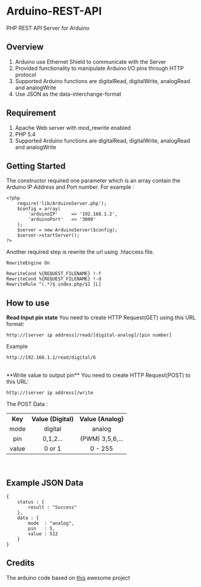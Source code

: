 Arduino-REST-API
================

PHP REST API Server for Arduino

Overview
--------

1. Arduino use Ethernet Shield to communicate with the Server
2. Provided functionality to manipulate Arduino I/O pins through HTTP protocol
3. Supported Arduino functions are digitalRead, digitalWrite, analogRead and analogWrite
4. Use JSON as the data-interchange-format

Requirement
--------

1. Apache Web server with mod_rewrite enabled
2. PHP 5.4
3. Supported Arduino functions are digitalRead, digitalWrite, analogRead and analogWrite

Getting Started
--------

The constructor required one parameter which is an array contain the Arduino IP Address and Port number.
For example :

    <?php
    	require('lib/ArduinoServer.php');
		$config = array(
			'arduinoIP'		=> '192.168.1.2',
			'arduinoPort'	=> '3000'
		);
		$server = new ArduinoServer($config);
		$server->startServer();
	?>

Another required step is rewrite the url using .htaccess file. 

    RewriteEngine On

    RewriteCond %{REQUEST_FILENAME} !-f
    RewriteCond %{REQUEST_FILENAME} !-d
    RewriteRule ^(.*)$ index.php/$1 [L]

How to use
--------

**Read Input pin state**
You need to create HTTP Request(GET) using this URL format:

	http://[server ip address]/read/[digital-analog]/[pin number]

Example

	http://192.168.1.1/read/digital/6

<br>
**Write value to output pin**
You need to create HTTP Request(POST) to this URL:

    http://[server ip address]/write

The POST Data :
<br>
<table>
  <tr>
    <th>Key</th>
    <th>Value (Digital)</th>
    <th>Value (Analog)</th>
  </tr>
  <tr>
    <td align="center">mode</td>
    <td align="center">digital</td>
    <td align="center">analog</td>
  </tr>
  <tr>
    <td align="center">pin</td>
    <td align="center">0,1,2...</td>
    <td align="center">(PWM) 3,5,6,...</td>
  </tr>
  <tr>
    <td align="center">value</td>
    <td align="center">0 or 1</td>
    <td align="center">0 - 255</td>
  </tr>
</table>
<br>

Example JSON Data
--------  

    {
        status : {
            result : "Success"
        },
        data : {
            mode  : "analog",
            pin   : 5,
            value : 512
        }
    }

Credits
-------

The arduino code based on <a href="https://github.com/ecto/duino" targe="_blank">this</a> awesome project 